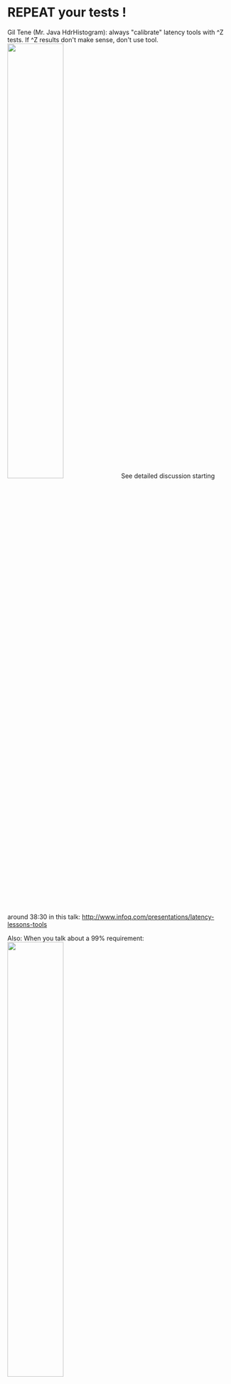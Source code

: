 # REPEAT your tests !

Gil Tene (Mr. Java HdrHistogram): always "calibrate" latency tools with ^Z tests. If ^Z results don't make sense, don't use tool.
<img src="http://www.infoq.com/resource/presentations/latency-lessons-tools/en/slides/sl29.jpg" style="width:50%"/>
See detailed discussion starting around 38:30 in this talk: http://www.infoq.com/presentations/latency-lessons-tools

Also: When you talk about a 99% requirement:
<img src="http://www.infoq.com/resource/presentations/latency-lessons-tools/en/slides/sl24.jpg" style="width:50%"/>

# Valuable metrics [2]
* Use the geometric mean instead of arithmetic mean for normalized numbers [1]. "Normalized Number" : ratio of a benchmark test results / another 'reference' machine results.
Geometric mean ({a1, a2, ..., an}) = sqrt[1/n](a1 * a2 * ... * an)

* Standard deviation : To compute it on-the-fly, see 'stats' command.

* Median : The median is a fairly robust estimator of the expectation value with respect to outliers (assuming they are comparatively rare).

* Median absolute deviation : The median absolute deviation is a measure of statistical dispersion. Moreover, the MAD is a robust statistic, being more resilient to outliers in a data set than the standard deviation. In the standard deviation, the distances from the mean are squared, so large deviations are weighted more heavily, and thus outliers can heavily influence it. In the MAD, the deviations of a small number of outliers are irrelevant. [wiki]

* (exponantial) Moving average : http://en.wikipedia.org/wiki/Moving_average

* Remove outliers : all timings that deviate from the median by more than X times the MAD

* Finally:
** Expectation value : mean of the truncated distribution
** Measure of variability : MAD of the truncated distribution
** Uncertainty on the expectation value : sigma = MAD / sqrt(N) where N is the number of remaining measurements). To get a %relative error -> sigma / mean

* MAD = Median absolute deviation, !! NOT to be confused with the "Mean absolute difference"
For space-effecient sketch / streaming algorithm to compute quantiles, cf. Algo_Notes.md
For other measure of dispersion: https://en.wikipedia.org/wiki/Statistical_dispersion#Measures_of_statistical_dispersion

Spearman’s rank correlation coefficient: a number between 1 and -1 indicating if two lists of items are ordered the same, in reverse, or not in the same order at all

HdrHistogram: a better latency capture method 


RESSOURCES:
[1] : HOW TO NOT TO LIE WITH STATISTICS: THE CORRECT WAY TO SUMMARIZE BENCHMARK RESULTS (PHILIP J. FLEMING and JOHN J. WALLACE)
[2] : http://blogs.perl.org/users/steffen_mueller/2010/09/your-benchmarks-suck.html
